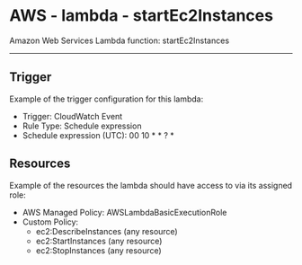 # AWS - lambda - startEc2Instances

Amazon Web Services Lambda function: startEc2Instances

----

## Trigger

Example of the trigger configuration for this lambda:

- Trigger: CloudWatch Event
- Rule Type: Schedule expression
- Schedule expression (UTC): 00 10 * * ? *

## Resources

Example of the resources the lambda should have access to via its assigned role:

- AWS Managed Policy: AWSLambdaBasicExecutionRole
- Custom Policy:
  - ec2:DescribeInstances (any resource)
  - ec2:StartInstances (any resource)
  - ec2:StopInstances (any resource)

